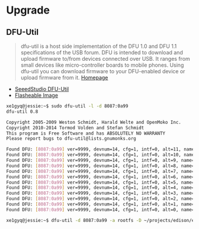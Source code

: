Upgrade
==

## DFU-Util

> dfu-util is a host side implementation of the DFU 1.0 and DFU 1.1 specifications of the USB forum. DFU is intended to download and upload firmware to/from devices connected over USB. It ranges from small devices like micro-controller boards to mobile phones. Using dfu-util you can download firmware to your DFU-enabled device or upload firmware from it. [Homepage](http://dfu-util.sourceforge.net/)

- [SeeedStudio DFU-Util](http://www.seeedstudio.com/wiki/Dfu-util)
- [Flasheable Image](https://seven.centos.org/2015/08/a-flashable-centos-image-for-the-intel-edison/)

```sh
xe1gyq@jessie:~$ sudo dfu-util -l -d 8087:0a99
dfu-util 0.8

Copyright 2005-2009 Weston Schmidt, Harald Welte and OpenMoko Inc.
Copyright 2010-2014 Tormod Volden and Stefan Schmidt
This program is Free Software and has ABSOLUTELY NO WARRANTY
Please report bugs to dfu-util@lists.gnumonks.org

Found DFU: [8087:0a99] ver=9999, devnum=14, cfg=1, intf=0, alt=11, name="initrd", serial="UNKNOWN"
Found DFU: [8087:0a99] ver=9999, devnum=14, cfg=1, intf=0, alt=10, name="vmlinuz", serial="UNKNOWN"
Found DFU: [8087:0a99] ver=9999, devnum=14, cfg=1, intf=0, alt=9, name="home", serial="UNKNOWN"
Found DFU: [8087:0a99] ver=9999, devnum=14, cfg=1, intf=0, alt=8, name="update", serial="UNKNOWN"
Found DFU: [8087:0a99] ver=9999, devnum=14, cfg=1, intf=0, alt=7, name="rootfs", serial="UNKNOWN"
Found DFU: [8087:0a99] ver=9999, devnum=14, cfg=1, intf=0, alt=6, name="boot", serial="UNKNOWN"
Found DFU: [8087:0a99] ver=9999, devnum=14, cfg=1, intf=0, alt=5, name="u-boot-env1", serial="UNKNOWN"
Found DFU: [8087:0a99] ver=9999, devnum=14, cfg=1, intf=0, alt=4, name="u-boot1", serial="UNKNOWN"
Found DFU: [8087:0a99] ver=9999, devnum=14, cfg=1, intf=0, alt=3, name="u-boot-env0", serial="UNKNOWN"
Found DFU: [8087:0a99] ver=9999, devnum=14, cfg=1, intf=0, alt=2, name="u-boot0", serial="UNKNOWN"
Found DFU: [8087:0a99] ver=9999, devnum=14, cfg=1, intf=0, alt=1, name="ifwib00", serial="UNKNOWN"
Found DFU: [8087:0a99] ver=9999, devnum=14, cfg=1, intf=0, alt=0, name="ifwi00", serial="UNKNOWN"
```

```sh
xe1gyq@jessie:~$ dfu-util -d 8087:0a99 -a rootfs -D ~/projects/edison/edison-image-centos.ext4
```
